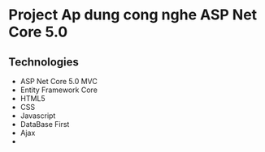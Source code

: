# Project Ap dung cong nghe ASP Net Core 5.0 
## Technologies
- ASP Net Core 5.0 MVC
- Entity Framework Core
- HTML5
- CSS
- Javascript 
- DataBase First
- Ajax
- 

